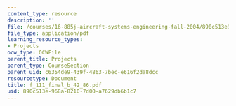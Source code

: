 ```yaml
---
content_type: resource
description: ''
file: /courses/16-885j-aircraft-systems-engineering-fall-2004/890c513e968a82107d00a7629db6b1c7_f_111_final_b_42_86.pdf
file_type: application/pdf
learning_resource_types:
- Projects
ocw_type: OCWFile
parent_title: Projects
parent_type: CourseSection
parent_uid: c6354de9-439f-4863-7bec-e616f2da8dcc
resourcetype: Document
title: f_111_final_b_42_86.pdf
uid: 890c513e-968a-8210-7d00-a7629db6b1c7
---
```

